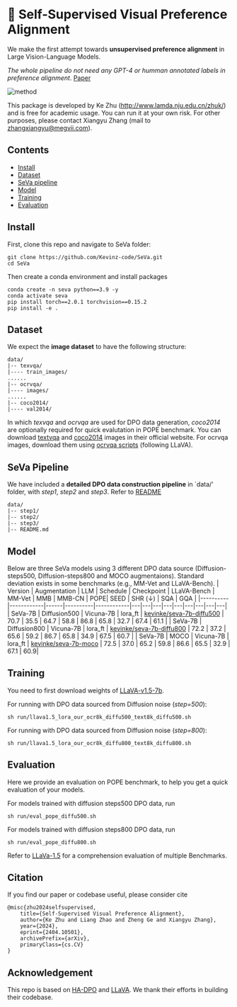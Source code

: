 # :rabbit2:	Self-Supervised Visual Preference Alignment
We make the first attempt towards **unsupervised preference alignment** in Large Vision-Language Models.

*The whole pipeline do not need any GPT-4 or humman annotated labels in preference alignment*. [Paper](https://arxiv.org/abs/2404.10501)


![method](seva/utils/method.png) 

This package is developed by Ke Zhu (http://www.lamda.nju.edu.cn/zhuk/) and is free for academic usage. You can run it at your own risk. For other purposes, please contact Xiangyu Zhang (mail to zhangxiangyu@megvii.com).


## Contents
- [Install](#Install)
- [Dataset](#Data)
- [SeVa pipeline](data/README.md)
- [Model](#Model)
- [Training](#Training)
- [Evaluation](#Evaluation)


## Install
First, clone this repo and navigate to SeVa folder:
```
git clone https://github.com/Kevinz-code/SeVa.git
cd SeVa
```
Then create a conda environment and install packages
```
conda create -n seva python==3.9 -y
conda activate seva
pip install torch==2.0.1 torchvision==0.15.2
pip install -e .
```

## Dataset
We expect the **image dataset** to have the following structure:
```
data/
|-- texvqa/
|---- train_images/
......
|-- ocrvqa/
|---- images/
......
|-- coco2014/
|---- val2014/
```
In which *texvqa* and *ocrvqa* are used for DPO data generation, *coco2014* are optionally required for quick evalutation in POPE benchmark. You can download [textvqa](https://dl.fbaipublicfiles.com/textvqa/images/train_val_images.zip) and [coco2014](http://images.cocodataset.org/zips/val2014.zip) images in their official website. For ocrvqa images, download them using [ocrvqa scripts](https://drive.google.com/drive/folders/1_GYPY5UkUy7HIcR0zq3ZCFgeZN7BAfm_?usp=sharing) (following LLaVA).

## SeVa Pipeline
We have included a **detailed DPO data construction pipeline** in `data/' folder, with *step1*, *step2* and *step3*. Refer to [README](data/README.md)
```
data/
|-- step1/
|-- step2/
|-- step3/
|-- README.md
```

## Model
Below are three SeVa models using 3 different DPO data source (Diffusion-steps500, Diffusion-steps800 and MOCO augmentaions). Standard deviation exists in some benchmarks (e.g., MM-Vet and LLaVA-Bench).
| Version | Augmentation | LLM | Schedule | Checkpoint | LLaVA-Bench | MM-Vet | MMB | MMB-CN | POPE| SEED | SHR (↓) | SQA | GQA |
|----------|------------|------|----------|------------|---|---|---|---|---|---|---|---|---|
| SeVa-7B | Diffusion500 | Vicuna-7B | lora_ft | [kevinke/seva-7b-diffu500](https://huggingface.co/kevinke/seva-7b-diffu500) | 70.7 | 35.5 | 64.7 | 58.8 | 86.8 | 65.8  | 32.7 | 67.4 | 61.1 |
| SeVa-7B | Diffusion800 | Vicuna-7B | lora_ft | [kevinke/seva-7b-diffu800](https://huggingface.co/kevinke/seva-7b-diffu800) | 72.2 | 37.2 | 65.6 | 59.2 | 86.7 | 65.8 | 34.9 | 67.5 | 60.7 |
| SeVa-7B | MOCO        | Vicuna-7B | lora_ft | [kevinke/seva-7b-moco](https://huggingface.co/kevinke/seva-7b-moco)      | 72.5 | 37.0 | 65.2 | 59.8 | 86.6 | 65.5 | 32.9 | 67.1 | 60.9| 



## Training
You need to first download weights of [LLaVA-v1.5-7b](https://huggingface.co/liuhaotian/llava-v1.5-7b). 

For running with DPO data sourced from Diffusion noise (*step=500*):
```
sh run/llava1.5_lora_our_ocr8k_diffu500_text8k_diffu500.sh
```

For running with DPO data sourced from Diffusion noise (*step=800*):
```
sh run/llava1.5_lora_our_ocr8k_diffu800_text8k_diffu800.sh
```


## Evaluation
Here we provide an evaluation on POPE benchmark, to help you get a quick evaluation of your models.

For models trained with diffusion steps500 DPO data, run
```
sh run/eval_pope_diffu500.sh
```
For models trained with diffusion steps800 DPO data, run
```
sh run/eval_pope_diffu800.sh
```

Refer to [LLaVa-1.5](https://github.com/haotian-liu/LLaVA/blob/main/docs/Evaluation.md) for a comprehension evaluation of multiple Benchmarks.

## Citation
If you find our paper or codebase useful, please consider cite
```
@misc{zhu2024selfsupervised,
    title={Self-Supervised Visual Preference Alignment},
    author={Ke Zhu and Liang Zhao and Zheng Ge and Xiangyu Zhang},
    year={2024},
    eprint={2404.10501},
    archivePrefix={arXiv},
    primaryClass={cs.CV}
}
```


## Acknowledgement
This repo is based on [HA-DPO](https://github.com/opendatalab/HA-DPO/) and [LLaVA](https://github.com/haotian-liu/LLaVA). We thank their efforts in building their codebase. 
